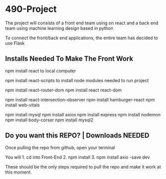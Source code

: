 # 490-Project

The project will consists of a front end team using on react and a back end team using machine learning design based in python

To connect the front/back end applications, the entire team has decided to use Flask

## Installs Needed To Make The Front Work 
npm  install react to local computer

npm install react-scripts to install node modules needed to run project

npm install react-router-dom
npm install react react-dom

npm install react-intersection-observer
npm install hamburger-react
npm install web-vitals

npm install mysql
npm install axios
npm install express
npm install nodemon
npm install body-corser
npm install mysql2

## Do you want this REPO? | Downloads NEEDED
Once pulling the repo from github, open your terminal

You will 
        1. cd into Front-End
        2. npm install 
        3. npm install axio -save dev

These should be the only steps required to pull the repo and make it work at this moment.

